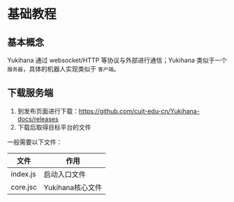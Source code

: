 # 基础教程

## 基本概念

Yukihana 通过 websocket/HTTP 等协议与外部进行通信；Yukihana 类似于一个 `服务器`，具体的机器人实现类似于 `客户端`。

## 下载服务端

1. 到发布页面进行下载：https://github.com/cuit-edu-cn/Yukihana-docs/releases
2. 下载后取得目标平台的文件

一般需要以下文件：

| 文件 | 作用 |
|------|------|
| index.js | 启动入口文件 |
| core.jsc | Yukihana核心文件 |